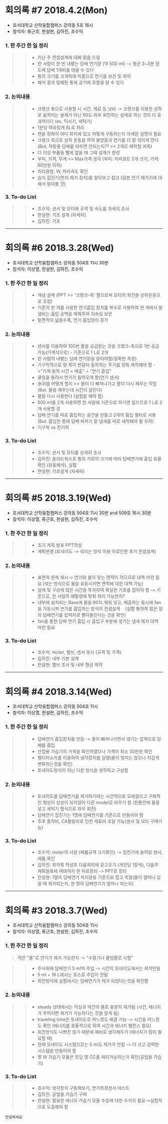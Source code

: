 # 회의록 #7 2018.4.2(Mon)

* 호서대학교 산학융합캠퍼스 강의동 5호 16시
* 참석자: 류근호, 한설현, 김하진, 조수익

### 1. 한 주간 한 일 정리

>>* 지난 주 컨셉설계에 대해 말씀 드림
>>* 한 사람이 한 번 내뱉는 담배 연기량 (약 500 ml) -> 평균 2~3분 정도에 담배 1개비를 태울 수 있다
>>* 통의 크기를 크게하여 이중으로 연기를 보관 및 희석
>>* 해석 결과 밀폐된 통에 공기에 흐름을 알 수 있다

### 2. 논의내용

>>* 크랭크 축으로 사용할 시 시간, 재료 등 낭비 -> 크랭크를 이용한 상하로 움직이는 설계가 아닌 90도 좌우 회전하는 설계로 하는 것이 더 효과적이다 (ex. 믹서기, 세탁기)
>>* 1분당 여유있게 8L로 처리
>>* 펜을 정확히 어디 위치에 있고 어떻게 구동하는지 자세한 설명이 필요
>>* 크랭크 축으로 상하 운동을 하여 물방울과 연기를 더 잘 섞이게 한다 (But, 작동중 담배를 태우면 안되는지?? >> 2개로 제작할 게획)
>>* 더 이상 부품을 뺄게 없을 때 그때 설계가 완성
>>* 부피, 가격, 무게 >> Max가격 생각 (부피: 커피포트 5개 크기, 가격: 60만원 이하)
>>* 처리용량, W, 처리속도 확인
>>* 습식 집진기(먼지 제거 장치)를 알아보고 참고 (일본 연기 제거기에 대해서 알아볼 것)

### 3. To-do List
>>* 조수익: 센서 및 모터에 규격 및 속도를 자세히 조사
>>* 한설현: 기초 설계 (자세히)
>>* 김하진: 기초 
--------------------------------------------------------------------------------------------------------
# 회의록 #6 2018.3.28(Wed)

* 호서대학교 산학융합캠퍼스 강의동 504호 11시 30분
* 참석자: 이상열, 한설현, 김하진, 조수익

### 1. 한 주간 한 일 정리

>>* 개념 설계 (PPT >> '크랭크-축' 함으로써 모터의 회전을 상하운동으로 조정)
>>* 기존의 한 개를 사용한 연기흡입 장치를 복수로 사용하여 한 개에서 발생되는 흡입 공백을 매꿔주어 지속성 보안
>>* 밑면적이 넓을수록, 연기 흡입양이 증가

### 2. 논의내용
>>* 센서를 이용하여 100번 물을 공급받는 것을 크랭크-축으로 1번 공급가능(기계식으로) - 기준으로 1 L로 2개
>>* 한 사람의 내뱉는 담배 연기양을 알아야함(정확한 측정)
>>* 기구학적으로 양 쪽이 번갈아 동작하는 주기를 맞춰 제작해야 함 ->"기계 동작 시간 + 배출" = "연기 흡입"
>>* 쿨링을 돌려서 연기가 들어오게 함(연기 센서)
>>* 水위를 어떻게 할지 >> 물이 다 빠져나가고 물이 다시 채우는 작업 (But. 물을 채우는데 시간이 걸린다)
>>* 물을 다시 사용한다 (실험을 해야 함)
>>* 500 ml를 2개 사용하면 한 사람에 기준으로 하기엔 힘드므로 1 L로 2개 사용할 것
>>* 담배 연기를 따로 흡입하는 공간을 만들고 2개의 흡입 필터로 사용 (But. 흡입한 통에 담배 찌꺼기 밑 냄새를 따로 세척해야 될 우려)
>>* 기구학 vs 전기적

### 3. To-do List
>>* 조수익: 센서 및 모터를 상세히 조사
>>* 김하진: 솔리드웍스로 통의 가로의 크기에 따라 담배연기에 흡입 효율 확인 (유동해석), 실험
>>* 한설현: 기초설계 (자세히)
------------------------------------------------------------------------------------
# 회의록 #5 2018.3.19(Wed)

* 호서대학교 산학융합캠퍼스 강의동 504호 11시 30분 and 509호 16시 30분
* 참석자: 이상열, 류근호, 한설현, 김하진, 조수익

### 1. 한 주간 한 일 정리

>>* 초기 계획 발표 PPT작성
>>* 계획변경 (토네이도 -> 섞이는 방식 이용 이로인한 초기 컨셉설계)

### 2. 논의내용

>>* 표면적 문제 제시-> 연기와 물이 닿는 면적이 적으므로 대책 마련 필요 (섞는 방식으로 물을 유동시키면 면적에 대한 대책 가능)
>>* 설계 및 구상에 많은 시간을 투자하여 확실한 기초를 잡아야 함 -> 기준으로, 한 사람의 폐활량에 맞춰 처리 가능한지?
>>* 내부에 설치되는 Base에 물을 90% 채워 넣고, 배출하는 동시에 fan을 가동시켜 연기를 흡입하는 방식의 컨셉설계
    (실험 통하여 많은 양의 담배연기를 압력차로 빨아들인다는 것을 확인)
>>* fan을 통한 담배 연기 흡입 시 흡입구 부분에 생기는 냄새 제거 대책 마련 필요

### 3. To-do List
>>* 조수익: moter, 벨브, 센서 조사 (규격 및 가격)
>>* 김하진: 내부 기본 설계
>>* 한설현: 벨브 조사 및 내부 형상 제작

--------------------------------------------------------------------------------------
# 회의록 #4 2018.3.14(Wed)

* 호서대학교 산학융합캠퍼스 강의동 504호 11시
* 참석자: 이상열, 한설현, 김하진, 조수익

### 1. 한 주간 한 일 정리

>>* 담배연기 흡입장치를 만듬 -> 물이 빠져나가면서 생기는 압력으로 담배를 흡입
>>* 산업용 가습기의 가격을 확인하였으나 가격이 최소 30만원 확인
>>* 펠티어소자를 이용하여 냉각장치를 실행(물이 얼지는 않으나 차갑게 변화하는것을 확인)
>>* 토네이도방식이 아닌 다른 방식을 생각하고 구상함

### 2. 논의내용

>>* 토네이도를 담배연기를 제거하기에는 시간적으로 오래걸리고 구체적인 형상이 상상이 되지않아 다른 model로 바꾸기 함
(원통안에 물을 넣고 세탁기 형식으로 좌우 회전)
>>* 담배연기 집진기는 1명에 담배연기를 기준으로 만들어야 함
>>* 추후 졸작비, CA활동비로 인한 재료비 조달 가능(센서 및 모터 구매가능)
### 3. To-do List

>>* 조수익: moter의 사양 (제품규격 크기확인) -> 집진기에 들어갈 센서, 제품 확인
>>* 김하진: 회의록 작성후 다음회의에 갖고오기 (개인당 1장씩), 다음주 계획발표에 여태까지 한 자료정리 -> PPT로 정리
>>* 한설현: 1명의 담배연기 처리양을 기준으로 잡고 측정(물이 얼마나 있을 때 제거되는지, 한 명의 담배연기가 얼마나 되는지)             
----------------------------------------------------------------------------------------
# 회의록 #3 2018.3.7(Wed)

* 호서대학교 산학융합캠퍼스 강의동 504호 11시
* 참석자: 이상열, 류근호, 한설현, 김하진, 조수익

### 1. 한 주간 한 일 정리

>적은 "물"로 연기가 제거 가능한지 -> "수증기나 물방울로 시험"

>>* 주사위에 담배연기 5 ml씩 주입 -> 시간이 토네이도에서는 희석안됨
>>* 5 ml + 16 L에서는 호스로 주입이 안됨
>>* 회전방식에 실험에서는 담배연기가 제거 되었다는것을 확인함
   
### 2. 논의내용

>>* steady 상태에서는 믹싱과 약간의 물로 충분히 제거됨 (시간, 에너지가 주어지면 제거가 가능하다는 것을 알게 됨)
>>* traveling time은 토네이도로 어느정도 해결 가능 -> 시간을 어느정도 확인 (에너지를 효율적으로 하여 시간과 에너지 밸런스 필요)
>>* 회전방식도 나쁘진 않기 때문에 예비로 생각해두기 (에너지가 많이 필요할 때)
>>* 현재 토네이도 시스템으로는 5 ml도 제거가 안됨 -> 더 크고 강력한 시스템을 만들어야 함
>>* 몇 W 가습기 모듈은 초당 몇 CC를 처리가능하는가 확인(공업용 가습기)

### 3. To-do List

>>* 조수익: 냉각장치 구동해보기, 연기측정센서 테스트
>>* 김하진: 공업용 가습기 구매
>>* 한설현: 필요한 에너지 가습기 모듈 수등에 대한 수식이 필요->실험적으로 도출해야 함

```
안녕하세요
```
